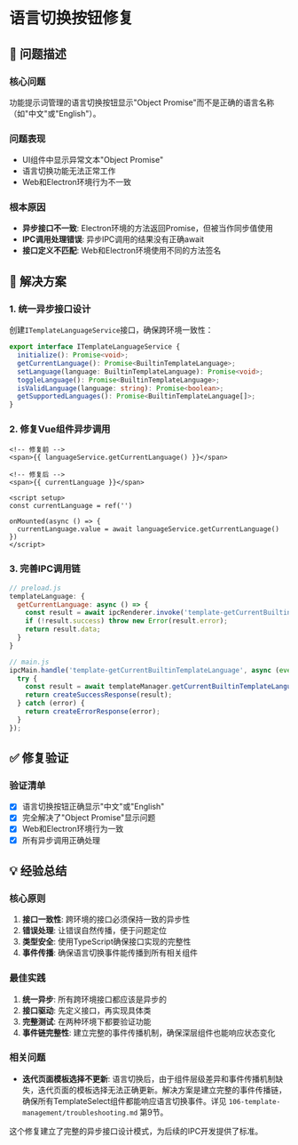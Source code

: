 # 语言切换按钮修复

## 🎯 问题描述

### 核心问题
功能提示词管理的语言切换按钮显示"Object Promise"而不是正确的语言名称（如"中文"或"English"）。

### 问题表现
- UI组件中显示异常文本"Object Promise"
- 语言切换功能无法正常工作
- Web和Electron环境行为不一致

### 根本原因
- **异步接口不一致**: Electron环境的方法返回Promise，但被当作同步值使用
- **IPC调用处理错误**: 异步IPC调用的结果没有正确await
- **接口定义不匹配**: Web和Electron环境使用不同的方法签名

## 🔧 解决方案

### 1. 统一异步接口设计
创建`ITemplateLanguageService`接口，确保跨环境一致性：

```typescript
export interface ITemplateLanguageService {
  initialize(): Promise<void>;
  getCurrentLanguage(): Promise<BuiltinTemplateLanguage>;
  setLanguage(language: BuiltinTemplateLanguage): Promise<void>;
  toggleLanguage(): Promise<BuiltinTemplateLanguage>;
  isValidLanguage(language: string): Promise<boolean>;
  getSupportedLanguages(): Promise<BuiltinTemplateLanguage[]>;
}
```

### 2. 修复Vue组件异步调用
```vue
<!-- 修复前 -->
<span>{{ languageService.getCurrentLanguage() }}</span>

<!-- 修复后 -->
<span>{{ currentLanguage }}</span>

<script setup>
const currentLanguage = ref('')

onMounted(async () => {
  currentLanguage.value = await languageService.getCurrentLanguage()
})
</script>
```

### 3. 完善IPC调用链
```javascript
// preload.js
templateLanguage: {
  getCurrentLanguage: async () => {
    const result = await ipcRenderer.invoke('template-getCurrentBuiltinTemplateLanguage');
    if (!result.success) throw new Error(result.error);
    return result.data;
  }
}

// main.js
ipcMain.handle('template-getCurrentBuiltinTemplateLanguage', async (event) => {
  try {
    const result = await templateManager.getCurrentBuiltinTemplateLanguage();
    return createSuccessResponse(result);
  } catch (error) {
    return createErrorResponse(error);
  }
});
```

## ✅ 修复验证

### 验证清单
- [x] 语言切换按钮正确显示"中文"或"English"
- [x] 完全解决了"Object Promise"显示问题
- [x] Web和Electron环境行为一致
- [x] 所有异步调用正确处理

## 💡 经验总结

### 核心原则
1. **接口一致性**: 跨环境的接口必须保持一致的异步性
2. **错误处理**: 让错误自然传播，便于问题定位
3. **类型安全**: 使用TypeScript确保接口实现的完整性
4. **事件传播**: 确保语言切换事件能传播到所有相关组件

### 最佳实践
1. **统一异步**: 所有跨环境接口都应该是异步的
2. **接口驱动**: 先定义接口，再实现具体类
3. **完整测试**: 在两种环境下都要验证功能
4. **事件链完整性**: 建立完整的事件传播机制，确保深层组件也能响应状态变化

### 相关问题
- **迭代页面模板选择不更新**: 语言切换后，由于组件层级差异和事件传播机制缺失，迭代页面的模板选择无法正确更新。解决方案是建立完整的事件传播链，确保所有TemplateSelect组件都能响应语言切换事件。详见 `106-template-management/troubleshooting.md` 第9节。

这个修复建立了完整的异步接口设计模式，为后续的IPC开发提供了标准。

